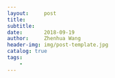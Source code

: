 ```yaml
---
layout:     post
title:      
subtitle:   
date:       2018-09-19
author:     Zhenhua Wang
header-img: img/post-template.jpg
catalog: true
tags:
    - 
---
```


> 
